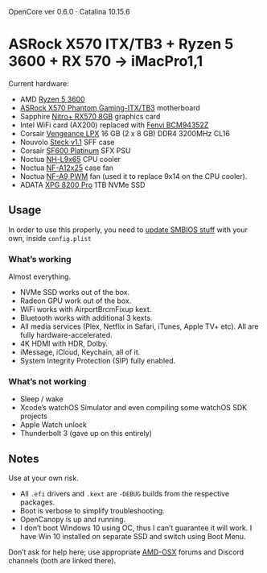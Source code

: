 OpenCore ver 0.6.0 · Catalina 10.15.6

# ASRock X570 ITX/TB3 + Ryzen 5 3600 + RX 570 → iMacPro1,1

Current hardware:

- AMD [Ryzen 5 3600](https://www.amd.com/en/products/cpu/amd-ryzen-5-3600)
- [ASRock X570 Phantom Gaming-ITX/TB3](https://www.asrock.com/mb/AMD/X570%20Phantom%20Gaming-ITXTB3/) motherboard
- Sapphire [Nitro+ RX570 8GB](https://www.sapphiretech.com/en/consumer/nitro-rx-570-8g-g5-oc) graphics card
- Intel WiFi card (AX200) replaced with [Fenvi BCM94352Z](https://www.aliexpress.com/item/Dual-band-Wireless-Hackintosh-BCM94352Z-WIFI-Card-Broadcom-bcm94352-M-2-Bluetooth-4-0-Network-NGFF/32464748097.html)
- Corsair [Vengeance LPX](https://www.corsair.com/us/en/Categories/Products/Memory/VENGEANCE-LPX/p/CMK16GX4M2B3200C16) 16 GB (2 x 8 GB) DDR4 3200MHz CL16
- Nouvolo [Steck v1.1](https://www.nouvolo.com) SFF case
- Corsair [SF600 Platinum](https://www.corsair.com/us/en/Categories/Products/Power-Supply-Units/Power-Supply-Units-Advanced/SF-Series/p/CP-9020182-NA) SFX PSU
- Noctua [NH-L9x65](https://noctua.at/en/products/cpu-cooler-retail/nh-l9x65) CPU cooler
- Noctua [NF-A12x25](https://noctua.at/en/products/fan/nf-a12x25-pwm) case fan
- Noctua [NF-A9 PWM](https://noctua.at/en/products/fan/nf-a9-pwm) fan (used it to replace 9x14 on the CPU cooler).
- ADATA [XPG 8200 Pro](https://www.xpg.com/us/feature/583/) 1TB NVMe SSD

## Usage

In order to use this properly, you need to [update SMBIOS stuff](https://dortania.github.io/OpenCore-Post-Install/universal/iservices.html#generate-a-new-serial) with your own, inside `config.plist`

### What’s working

Almost everything.

- NVMe SSD works out of the box.
- Radeon GPU work out of the box.
- WiFi works with AirportBrcmFixup kext.
- Bluetooth works with additional 3 kexts.
- All media services (Plex, Netflix in Safari, iTunes, Apple TV+ etc). All are fully hardware-accelerated.
- 4K HDMI with HDR, Dolby.
- iMessage, iCloud, Keychain, all of it.
- System Integrity Protection (SIP) fully enabled.

### What’s not working

- Sleep / wake
- Xcode’s watchOS Simulator and even compiling some watchOS SDK projects
- Apple Watch unlock
- Thunderbolt 3 (gave up on this entirely)

## Notes

Use at your own risk. 

- All `.efi` drivers and `.kext` are `-DEBUG` builds from the respective packages. 
- Boot is verbose to simplify troubleshooting.
- OpenCanopy is up and running.
- I don’t boot Windows 10 using OC, thus I can’t guarantee it will work. I have Win 10 installed on separate SSD and switch using Boot Menu.

Don’t ask for help here; use appropriate [AMD-OSX](https://amd-osx.com) forums and Discord channels (both are linked there).

